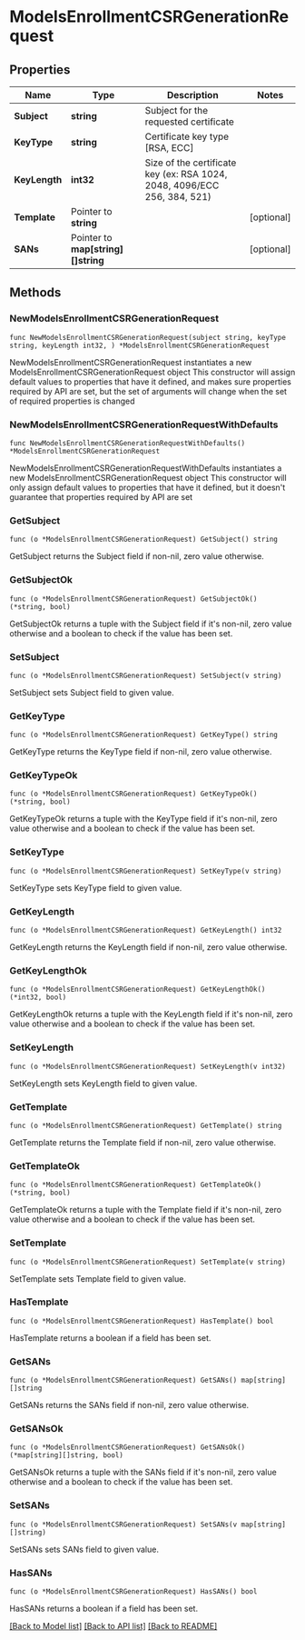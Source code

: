 # ModelsEnrollmentCSRGenerationRequest

## Properties

Name | Type | Description | Notes
------------ | ------------- | ------------- | -------------
**Subject** | **string** | Subject for the requested certificate | 
**KeyType** | **string** | Certificate key type [RSA, ECC] | 
**KeyLength** | **int32** | Size of the certificate key (ex: RSA 1024, 2048, 4096/ECC 256, 384, 521) | 
**Template** | Pointer to **string** |  | [optional] 
**SANs** | Pointer to **map[string][]string** |  | [optional] 

## Methods

### NewModelsEnrollmentCSRGenerationRequest

`func NewModelsEnrollmentCSRGenerationRequest(subject string, keyType string, keyLength int32, ) *ModelsEnrollmentCSRGenerationRequest`

NewModelsEnrollmentCSRGenerationRequest instantiates a new ModelsEnrollmentCSRGenerationRequest object
This constructor will assign default values to properties that have it defined,
and makes sure properties required by API are set, but the set of arguments
will change when the set of required properties is changed

### NewModelsEnrollmentCSRGenerationRequestWithDefaults

`func NewModelsEnrollmentCSRGenerationRequestWithDefaults() *ModelsEnrollmentCSRGenerationRequest`

NewModelsEnrollmentCSRGenerationRequestWithDefaults instantiates a new ModelsEnrollmentCSRGenerationRequest object
This constructor will only assign default values to properties that have it defined,
but it doesn't guarantee that properties required by API are set

### GetSubject

`func (o *ModelsEnrollmentCSRGenerationRequest) GetSubject() string`

GetSubject returns the Subject field if non-nil, zero value otherwise.

### GetSubjectOk

`func (o *ModelsEnrollmentCSRGenerationRequest) GetSubjectOk() (*string, bool)`

GetSubjectOk returns a tuple with the Subject field if it's non-nil, zero value otherwise
and a boolean to check if the value has been set.

### SetSubject

`func (o *ModelsEnrollmentCSRGenerationRequest) SetSubject(v string)`

SetSubject sets Subject field to given value.


### GetKeyType

`func (o *ModelsEnrollmentCSRGenerationRequest) GetKeyType() string`

GetKeyType returns the KeyType field if non-nil, zero value otherwise.

### GetKeyTypeOk

`func (o *ModelsEnrollmentCSRGenerationRequest) GetKeyTypeOk() (*string, bool)`

GetKeyTypeOk returns a tuple with the KeyType field if it's non-nil, zero value otherwise
and a boolean to check if the value has been set.

### SetKeyType

`func (o *ModelsEnrollmentCSRGenerationRequest) SetKeyType(v string)`

SetKeyType sets KeyType field to given value.


### GetKeyLength

`func (o *ModelsEnrollmentCSRGenerationRequest) GetKeyLength() int32`

GetKeyLength returns the KeyLength field if non-nil, zero value otherwise.

### GetKeyLengthOk

`func (o *ModelsEnrollmentCSRGenerationRequest) GetKeyLengthOk() (*int32, bool)`

GetKeyLengthOk returns a tuple with the KeyLength field if it's non-nil, zero value otherwise
and a boolean to check if the value has been set.

### SetKeyLength

`func (o *ModelsEnrollmentCSRGenerationRequest) SetKeyLength(v int32)`

SetKeyLength sets KeyLength field to given value.


### GetTemplate

`func (o *ModelsEnrollmentCSRGenerationRequest) GetTemplate() string`

GetTemplate returns the Template field if non-nil, zero value otherwise.

### GetTemplateOk

`func (o *ModelsEnrollmentCSRGenerationRequest) GetTemplateOk() (*string, bool)`

GetTemplateOk returns a tuple with the Template field if it's non-nil, zero value otherwise
and a boolean to check if the value has been set.

### SetTemplate

`func (o *ModelsEnrollmentCSRGenerationRequest) SetTemplate(v string)`

SetTemplate sets Template field to given value.

### HasTemplate

`func (o *ModelsEnrollmentCSRGenerationRequest) HasTemplate() bool`

HasTemplate returns a boolean if a field has been set.

### GetSANs

`func (o *ModelsEnrollmentCSRGenerationRequest) GetSANs() map[string][]string`

GetSANs returns the SANs field if non-nil, zero value otherwise.

### GetSANsOk

`func (o *ModelsEnrollmentCSRGenerationRequest) GetSANsOk() (*map[string][]string, bool)`

GetSANsOk returns a tuple with the SANs field if it's non-nil, zero value otherwise
and a boolean to check if the value has been set.

### SetSANs

`func (o *ModelsEnrollmentCSRGenerationRequest) SetSANs(v map[string][]string)`

SetSANs sets SANs field to given value.

### HasSANs

`func (o *ModelsEnrollmentCSRGenerationRequest) HasSANs() bool`

HasSANs returns a boolean if a field has been set.


[[Back to Model list]](../README.md#documentation-for-models) [[Back to API list]](../README.md#documentation-for-api-endpoints) [[Back to README]](../README.md)


